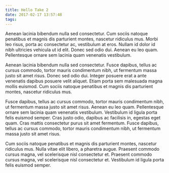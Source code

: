 ```yaml
---
title: Hello Take 2
date: 2017-02-17 13:57:48
tags:
---
```


Aenean lacinia bibendum nulla sed consectetur. Cum sociis natoque penatibus et magnis dis parturient montes, nascetur ridiculus mus. Morbi leo risus, porta ac consectetur ac, vestibulum at eros. Nullam id dolor id nibh ultricies vehicula ut id elit. Donec sed odio dui. Aenean eu leo quam. Pellentesque ornare sem lacinia quam venenatis vestibulum.

Aenean lacinia bibendum nulla sed consectetur. Fusce dapibus, tellus ac cursus commodo, tortor mauris condimentum nibh, ut fermentum massa justo sit amet risus. Donec sed odio dui. Integer posuere erat a ante venenatis dapibus posuere velit aliquet. Etiam porta sem malesuada magna mollis euismod. Cum sociis natoque penatibus et magnis dis parturient montes, nascetur ridiculus mus.

Fusce dapibus, tellus ac cursus commodo, tortor mauris condimentum nibh, ut fermentum massa justo sit amet risus. Aenean eu leo quam. Pellentesque ornare sem lacinia quam venenatis vestibulum. Vestibulum id ligula porta felis euismod semper. Cras justo odio, dapibus ac facilisis in, egestas eget quam. Cras mattis consectetur purus sit amet fermentum. Fusce dapibus, tellus ac cursus commodo, tortor mauris condimentum nibh, ut fermentum massa justo sit amet risus.

Cum sociis natoque penatibus et magnis dis parturient montes, nascetur ridiculus mus. Nulla vitae elit libero, a pharetra augue. Praesent commodo cursus magna, vel scelerisque nisl consectetur et. Praesent commodo cursus magna, vel scelerisque nisl consectetur et. Vestibulum id ligula porta felis euismod semper.